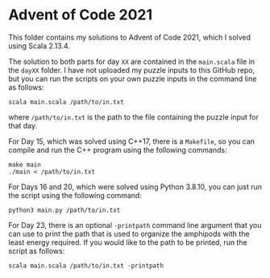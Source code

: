 # Advent of Code 2021

This folder contains my solutions to Advent of Code 2021, which I solved using Scala 2.13.4.

The solution to both parts for day `XX` are contained in the `main.scala` file in the `dayXX` folder. I have not uploaded my puzzle inputs to this GitHub repo, but you can run the scripts on your own puzzle inputs in the command line as follows:

    scala main.scala /path/to/in.txt

where `/path/to/in.txt` is the path to the file containing the puzzle input for that day.

For Day 15, which was solved using C\+\+17, there is a `Makefile`, so you can compile and run the C\+\+ program using the following commands:

    make main
    ./main < /path/to/in.txt

For Days 16 and 20, which were solved using Python 3.8.10, you can just run the script using the following command:

    python3 main.py /path/to/in.txt

For Day 23, there is an optional `-printpath` command line argument that you can use to print the path that is used to organize the amphipods with the least energy required. If you would like to the path to be printed, run the script as follows:

    scala main.scala /path/to/in.txt -printpath
